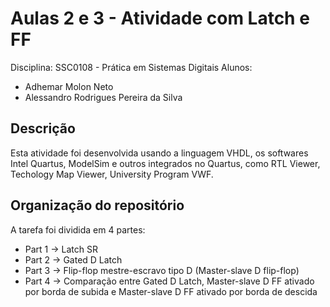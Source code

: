 # Aulas 2 e 3 - Atividade com Latch e FF
Disciplina: SSC0108 - Prática em Sistemas Digitais
Alunos:
- Adhemar Molon Neto
- Alessandro Rodrigues Pereira da Silva

## Descrição
Esta atividade foi desenvolvida usando a linguagem VHDL, os softwares Intel Quartus, ModelSim e outros integrados no Quartus, como RTL Viewer, Techology Map Viewer, University Program VWF.

## Organização do repositório
A tarefa foi dividida em 4 partes:
- Part 1 -> Latch SR
- Part 2 -> Gated D Latch
- Part 3 -> Flip-flop mestre-escravo tipo D (Master-slave D flip-flop)
- Part 4 -> Comparação entre Gated D Latch, Master-slave D FF ativado por borda de subida e Master-slave D FF ativado por borda de descida
